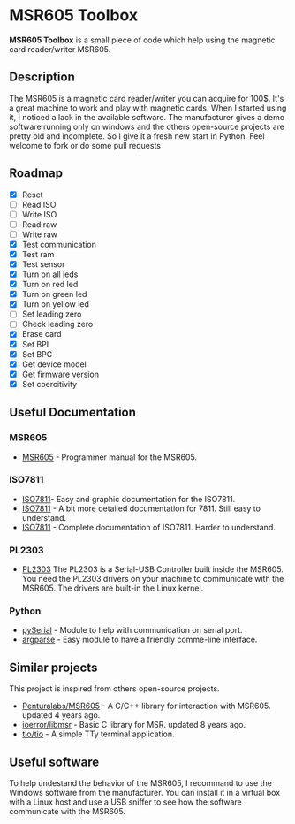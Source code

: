 MSR605 Toolbox
======
**MSR605 Toolbox** is a small piece of code which help using the magnetic card reader/writer MSR605.

## Description
The MSR605 is a magnetic card reader/writer you can acquire for 100$. It's a great machine to work and play with magnetic cards. When I started using it, I noticed a lack in the available software. The manufacturer gives a demo software running only on windows and the others open-source projects are pretty old and incomplete. So I give it a fresh new start in Python. Feel welcome to fork or do some pull requests

## Roadmap
- [x] Reset
- [ ] Read ISO
- [ ] Write ISO
- [ ] Read raw
- [ ] Write raw
- [x] Test communication
- [x] Test ram
- [x] Test sensor
- [x] Turn on all leds
- [x] Turn on red led
- [x] Turn on green led
- [x] Turn on yellow led
- [ ] Set leading zero
- [ ] Check leading zero
- [x] Erase card
- [x] Set BPI
- [x] Set BPC
- [x] Get device model
- [x] Get firmware version
- [x] Set coercitivity

## Useful Documentation
### MSR605
* [MSR605](http://www.triades.net/downloads/MSR605%20Programmer%27s%20Manual.pdf) - Programmer manual for the MSR605.

### ISO7811
* [ISO7811](https://www.magtek.com/content/documentationfiles/d99800004.pdf)- Easy and graphic documentation for the ISO7811.
* [ISO7811](http://arrowinks.com/digital-ink-industry-insights/magnetic-encoding-standards/) - A bit more detailed documentation for 7811. Still easy to understand.
* [ISO7811](http://d1.amobbs.com/bbs_upload782111/files_32/ourdev_576472.pdf) - Complete documentation of ISO7811. Harder to understand.

### PL2303
* [PL2303](http://prolificusa.com/pl-2303hx-drivers/) The PL2303 is a Serial-USB Controller built inside the MSR605. You need the PL2303 drivers on your machine to communicate with the MSR605. The drivers are built-in the Linux kernel. 

### Python
* [pySerial](http://pythonhosted.org/pyserial/) - Module to help with communication on serial port.
* [argparse](https://docs.python.org/3/library/argparse.html) - Easy module to have a friendly comme-line interface.

## Similar projects
This project is inspired from others open-source projects.
* [Penturalabs/MSR605](https://github.com/PenturaLabs/MSR605/) - A C/C++ library for interaction with MSR605. updated 4 years ago.
* [ioerror/libmsr](https://github.com/ioerror/libmsr) - Basic C library for MSR. updated 8 years ago.
* [tio/tio](https://github.com/tio/tio) - A simple TTy terminal application.

## Useful software
To help undestand the behavior of the MSR605, I recommand to use the Windows software from the manufacturer. You can install it in a virtual box with a Linux host and use a USB sniffer to see how the software communicate with the MSR605.